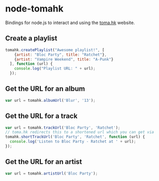node-tomahk
===========

Bindings for node.js to interact and using the [toma.hk](http://toma.hk) website.

## Create a playlist


```javascript
tomahk.createPlaylist("Awesome playlist!", [
    {artist: "Bloc Party", title: "Ratchet"},
    {artist: "Vampire Weekend", title: "A-Punk"}
  ], function (url) {
    console.log("Playlist URL: " + url);
  });
```

## Get the URL for an album

```javascript
var url = tomahk.albumUrl('Blur', '13');
```

## Get the URL for a track

```javascript
var url = tomahk.trackUrl('Bloc Party', 'Ratchet');
// toma.hk redirects this to a shortened url which you can get via
tomahk.shortTrackUrl('Bloc Party', 'Ratchet', function (url) {
  console.log('Listen to Bloc Party - Ratchet at ' + url);
});
```

## Get the URL for an artist

```javascript
var url = tomahk.artistUrl('Bloc Party');
```
